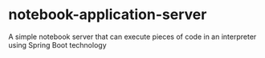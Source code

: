 # notebook-application-server
A simple notebook server that can execute pieces of code in an interpreter using Spring Boot technology
